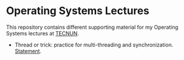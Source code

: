 # Operating Systems Lectures

This repository contains different supporting material for my Operating Systems lectures at [TECNUN](https://www.tecnun.es).

- Thread or trick: practice for multi-threading and synchronization. [Statement](ThreadOrTrick/README.md).
